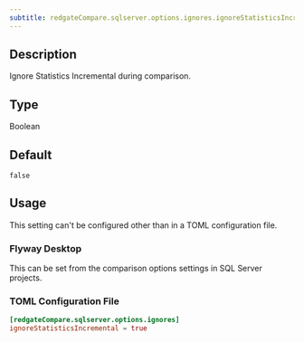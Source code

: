 ```yaml
---
subtitle: redgateCompare.sqlserver.options.ignores.ignoreStatisticsIncremental
---
```


## Description

Ignore Statistics Incremental during comparison.

## Type

Boolean

## Default

`false`

## Usage

This setting can't be configured other than in a TOML configuration file.

### Flyway Desktop

This can be set from the comparison options settings in SQL Server projects.

### TOML Configuration File

```toml
[redgateCompare.sqlserver.options.ignores]
ignoreStatisticsIncremental = true
```
